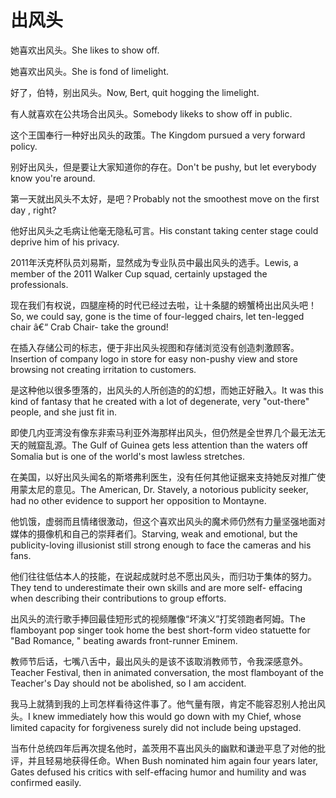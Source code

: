 # 出风头

<p><span class="chinese">她喜欢出风头。</span><span class="english">She likes to show off.</span></p>

<p><span class="chinese">她喜欢出风头。</span><span class="english">She is fond of limelight.</span></p>

<p><span class="chinese">好了，伯特，别出风头。</span><span class="english">Now, Bert, quit hogging the limelight.</span></p>

<p><span class="chinese">有人就喜欢在公共场合出风头。</span><span class="english">Somebody likeks to show off in public.</span></p>

<p><span class="chinese">这个王国奉行一种好出风头的政策。</span><span class="english">The Kingdom pursued a very forward policy.</span></p>

<p><span class="chinese">别好出风头，但是要让大家知道你的存在。</span><span class="english">Don't be pushy, but let everybody know you're around.</span></p>

<p><span class="chinese">第一天就出风头不太好，是吧？</span><span class="english">Probably not the smoothest move on the first day , right?</span></p>

<p><span class="chinese">他好出风头之毛病让他毫无隐私可言。</span><span class="english">His constant taking center stage could deprive him of his privacy.</span></p>

<p><span class="chinese">2011年沃克杯队员刘易斯，显然成为专业队员中最出风头的选手。</span><span class="english">Lewis, a member of the 2011 Walker Cup squad, certainly upstaged the professionals.</span></p>

<p><span class="chinese">现在我们有权说，四腿座椅的时代已经过去啦，让十条腿的螃蟹椅出出风头吧！</span><span class="english">So, we could say, gone is the time of four-legged chairs, let ten-legged chair â€“ Crab Chair- take the ground!</span></p>

<p><span class="chinese">在插入存储公司的标志，便于非出风头视图和存储浏览没有创造刺激顾客。</span><span class="english">Insertion of company logo in store for easy non-pushy view and store browsing not creating irritation to customers.</span></p>

<p><span class="chinese">是这种他以很多堕落的，出风头的人所创造的的幻想，而她正好融入。</span><span class="english">It was this kind of fantasy that he created with a lot of degenerate, very "out-there" people, and she just fit in.</span></p>

<p><span class="chinese">即使几内亚湾没有像东非索马利亚外海那样出风头，但仍然是全世界几个最无法无天的贼窟乱源。</span><span class="english">The Gulf of Guinea gets less attention than the waters off Somalia but is one of the world's most lawless stretches.</span></p>

<p><span class="chinese">在美国，以好出风头闻名的斯塔弗利医生，没有任何其他证据来支持她反对推广使用蒙太尼的意见。</span><span class="english">The American, Dr. Stavely, a notorious publicity seeker, had no other evidence to support her opposition to Montayne.</span></p>

<p><span class="chinese">他饥饿，虚弱而且情绪很激动，但这个喜欢出风头的魔术师仍然有力量坚强地面对媒体的摄像机和自己的崇拜者们。</span><span class="english">Starving, weak and emotional, but the publicity-loving illusionist still strong enough to face the cameras and his fans.</span></p>

<p><span class="chinese">他们往往低估本人的技能，在说起成就时总不愿出风头，而归功于集体的努力。</span><span class="english">They tend to underestimate their own skills and are more self- effacing when describing their contributions to group efforts.</span></p>

<p><span class="chinese">出风头的流行歌手捧回最佳短形式的视频雕像“坏演义”打奖领跑者阿姆。</span><span class="english">The flamboyant pop singer took home the best short-form video statuette for "Bad Romance, " beating awards front-runner Eminem.</span></p>

<p><span class="chinese">教师节后话，七嘴八舌中，最出风头的是该不该取消教师节，令我深感意外。</span><span class="english">Teacher Festival, then in animated conversation, the most flamboyant of the Teacher's Day should not be abolished, so I am accident.</span></p>

<p><span class="chinese">我马上就猜到我的上司怎样看待这件事了。他气量有限，肯定不能容忍别人抢出风头。</span><span class="english">I knew immediately how this would go down with my Chief, whose limited capacity for forgiveness surely did not include being upstaged.</span></p>

<p><span class="chinese">当布什总统四年后再次提名他时，盖茨用不喜出风头的幽默和谦逊平息了对他的批评，并且轻易地获得任命。</span><span class="english">When Bush nominated him again four years later, Gates defused his critics with self-effacing humor and humility and was confirmed easily.</span></p>

